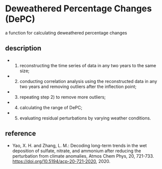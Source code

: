# Deweathered Percentage Changes (DePC)

a function for calculating deweathered percentage changes

## description

- 1) reconstructing the time series of data in any two years to the same size; 
- 2) conducting correlation analysis using the reconstructed data in any two years and removing outliers after the inflection point; 
- 3) repeating step 2) to remove more outliers; 
- 4) calculating the range of DePC; 
- 5) evaluating residual perturbations by varying weather conditions.

## reference

- Yao, X. H. and Zhang, L. M.: Decoding long-term trends in the wet deposition of sulfate, nitrate, and ammonium after reducing the perturbation from climate anomalies, Atmos Chem Phys, 20, 721-733. https://doi.org/10.5194/acp-20-721-2020, 2020.



